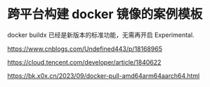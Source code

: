 # 跨平台构建 docker 镜像的案例模板

docker buildx 已经是新版本的标准功能，无需再开启 Experimental.

https://www.cnblogs.com/Undefined443/p/18168965

https://cloud.tencent.com/developer/article/1840622

https://bk.x0x.cn/2023/09/docker-pull-amd64arm64aarch64.html
